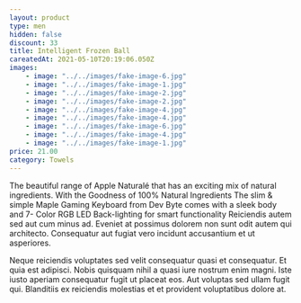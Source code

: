 ```yaml
---
layout: product
type: men
hidden: false
discount: 33
title: Intelligent Frozen Ball
careatedAt: 2021-05-10T20:19:06.050Z
images:
    - image: "../../images/fake-image-6.jpg"
    - image: "../../images/fake-image-1.jpg"
    - image: "../../images/fake-image-2.jpg"
    - image: "../../images/fake-image-2.jpg"
    - image: "../../images/fake-image-4.jpg"
    - image: "../../images/fake-image-4.jpg"
    - image: "../../images/fake-image-6.jpg"
    - image: "../../images/fake-image-4.jpg"
    - image: "../../images/fake-image-1.jpg"
price: 21.00
category: Towels
---
```

The beautiful range of Apple Naturalé that has an exciting mix of natural ingredients. With the Goodness of 100% Natural Ingredients
The slim & simple Maple Gaming Keyboard from Dev Byte comes with a sleek body and 7- Color RGB LED Back-lighting for smart functionality
Reiciendis autem sed aut cum minus ad. Eveniet at possimus dolorem non sunt odit autem qui architecto. Consequatur aut fugiat vero incidunt accusantium et ut asperiores.
 Neque reiciendis voluptates sed velit consequatur quasi et consequatur. Et quia est adipisci. Nobis quisquam nihil a quasi iure nostrum enim magni. Iste iusto aperiam consequatur fugit ut placeat eos. Aut voluptas sed ullam fugit qui. Blanditiis ex reiciendis molestias et et provident voluptatibus dolore at.
